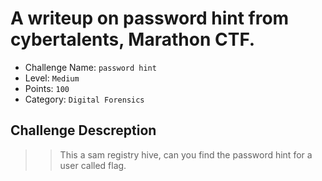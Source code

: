 # A writeup on password hint from cybertalents, Marathon CTF.

- Challenge Name: `password hint`
- Level: `Medium`
- Points: `100`
- Category: `Digital Forensics`

## Challenge Descreption
>> This a sam registry hive, can you find the password hint for a user called flag.

